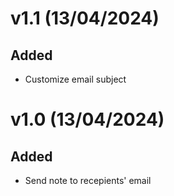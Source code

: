 # v1.1 (13/04/2024)
## Added
* Customize email subject

# v1.0 (13/04/2024)
## Added
* Send note to recepients' email
